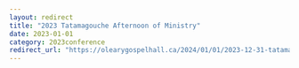 ```yaml
---
layout: redirect
title: "2023 Tatamagouche Afternoon of Ministry"
date: 2023-01-01
category: 2023conference
redirect_url: "https://olearygospelhall.ca/2024/01/01/2023-12-31-tatamagouche-afternoon-of-ministry/"
---
```


